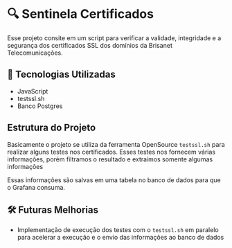 # 🔍 Sentinela Certificados

Esse projeto consite em um script para verificar a validade, integridade e a segurança dos certificados SSL dos domínios da Brisanet Telecomunicações.

## 🚀 Tecnologias Utilizadas

- JavaScript
- testssl.sh
- Banco Postgres

## Estrutura do Projeto

Basicamente o projeto se utiliza da ferramenta OpenSource `testssl.sh` para realizar alguns testes nos certificados. Esses testes nos fornecem várias informações, porém filtramos o resultado e extraímos somente algumas informações

Essas informações são salvas em uma tabela no banco de dados para que o Grafana consuma.

## 🛠 Futuras Melhorias

- Implementação de execução dos testes com o `testssl.sh` em paralelo para acelerar a execução e o envio das informações ao banco de dados